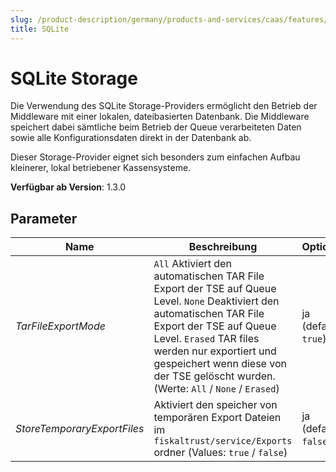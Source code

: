 ```yaml
---
slug: /product-description/germany/products-and-services/caas/features/databases/sqlite
title: SQLite
---
```


# SQLite Storage

Die Verwendung des SQLite Storage-Providers ermöglicht den Betrieb der Middleware mit einer lokalen, dateibasierten Datenbank. Die Middleware speichert dabei sämtliche beim Betrieb der Queue verarbeiteten Daten sowie alle Konfigurationsdaten direkt in der Datenbank ab. 

Dieser Storage-Provider eignet sich besonders zum einfachen Aufbau kleinerer, lokal betriebener Kassensysteme.


**Verfügbar ab Version**: 1.3.0

## Parameter
| Name                        | Beschreibung                                                                                                            | Optional              |
| --------------------------- | ----------------------------------------------------------------------------------------------------------------------- | --------------------- |
| _TarFileExportMode_         | `All` Aktiviert den automatischen TAR File Export der TSE auf Queue Level. `None` Deaktiviert den automatischen TAR File Export der TSE auf Queue Level. `Erased` TAR files werden nur exportiert und gespeichert wenn diese von der TSE gelöscht wurden.  (Werte: `All` / `None` / `Erased`)                           | ja (default: `true`)  |
| _StoreTemporaryExportFiles_ | Aktiviert den speicher von temporären Export Dateien im `fiskaltrust/service/Exports` ordner (Values: `true` / `false`) | ja (default: `false`) |

